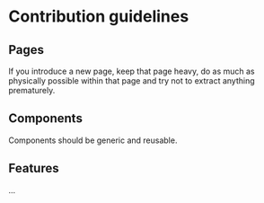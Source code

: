 # Contribution guidelines

## Pages

If you introduce a new page, keep that page heavy, do as much as physically possible within that page and try not to extract anything prematurely.

## Components

Components should be generic and reusable.

## Features

...
